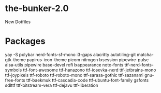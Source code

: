 # the-bunker-2.0
New Dotfiles
# Packages
yay -S polybar nerd-fonts-sf-mono i3-gaps alacritty autotiling-git matcha-gtk-theme papirus-icon-theme picom nitrogen lxsession pipewire-pulse alsa-utils pipewire base-devel rofi lxappearance noto-fonts ttf-nerd-fonts-symbols ttf-font-awesome ttf-hanazono ttf-iosevka-nerd ttf-jetbrains-mono ttf-joypixels ttf-roboto ttf-roboto-mono ttf-sarasa-gothic ttf-sazanami gnu-free-fonts ttf-baekmuk ttf-cascadia-code ttf-ubuntu-font-family gsfonts sdlttf ttf-bitstream-vera ttf-dejavu ttf-liberation